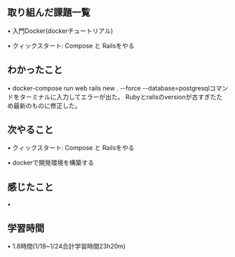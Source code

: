 ## 取り組んだ課題一覧
• 入門Docker(dockerチュートリアル)

• クィックスタート: Compose と Railsをやる

## わかったこと
• docker-compose run web rails new . --force --database=postgresqlコマンドをターミナルに入力してエラーが出た。
Rubyとrailsのversionが古すぎたため最新のものに修正した。

## 次やること
•  クィックスタート: Compose と Railsをやる

• dockerで開発環境を構築する

## 感じたこと
•

## 学習時間
• 1.8時間(1/18~1/24合計学習時間23h20m)